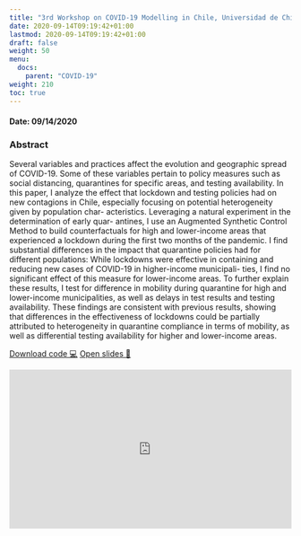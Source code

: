 ```yaml
---
title: "3rd Workshop on COVID-19 Modelling in Chile, Universidad de Chile"
date: 2020-09-14T09:19:42+01:00
lastmod: 2020-09-14T09:19:42+01:00
draft: false
weight: 50
menu: 
  docs:
    parent: "COVID-19"
weight: 210
toc: true
---
```


<h4> Date: 09/14/2020</h4>

<h3> Abstract </h3>

Several variables and practices affect the evolution and geographic spread of COVID-19. Some of these variables pertain to policy measures such as social distancing, quarantines for specific areas, and testing availability. In this paper, I analyze the effect that lockdown and testing policies had on new contagions in Chile, especially focusing on potential heterogeneity given by population char- acteristics. Leveraging a natural experiment in the determination of early quar- antines, I use an Augmented Synthetic Control Method to build counterfactuals for high and lower-income areas that experienced a lockdown during the first two months of the pandemic. I find substantial differences in the impact that quarantine policies had for different populations: While lockdowns were effective in containing and reducing new cases of COVID-19 in higher-income municipali- ties, I find no significant effect of this measure for lower-income areas. To further explain these results, I test for difference in mobility during quarantine for high and lower-income municipalities, as well as delays in test results and testing availability. These findings are consistent with previous results, showing that differences in the effectiveness of lockdowns could be partially attributed to heterogeneity in quarantine compliance in terms of mobility, as well as differential testing availability for higher and lower-income areas.

<head>
<meta charset="UTF-8">
</head>

<a class="btn btn-link btn-sm px-4 mb-2" href="https://github.com/maibennett/presentations/blob/main/content/presentations/uchile_20200914/mbennett_did.Rmd" role="button"> Download code &#128187;</a>
<a class="btn btn-link btn-sm px-4 mb-2" href="https://raw.githack.com/maibennett/presentations/main/content/presentations/uchile_20200914/mbennett_did.html" role="button"> Open slides &#128194;</a>

<style>

.resp-container2 {
    position: relative;
    overflow: hidden;
    padding-top: 56.25%;
}

.testiframe2 {
    position: absolute;
    top: 0;
    left: 0;
    width: 196%;
    height: 196%;
    border: 0;
    -webkit-transform: scale(0.51);
    transform: scale(0.51);
    -webkit-transform-origin: 0 0;
    transform-origin: 0 0;
}
</style>

<div class="resp-container2">
    <iframe class="testiframe2" src="https://maibennettslides.netlify.app/presentations/uchile_20200914/mbennett_covid.html#1">
      Oops! Your browser doesn't support this.
    </iframe>
</div>